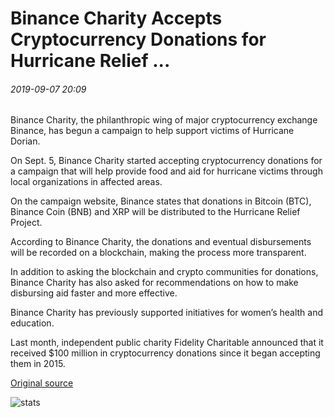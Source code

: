 # Binance Charity Accepts Cryptocurrency Donations for Hurricane Relief ...

###### 2019-09-07 20:09

Binance Charity, the philanthropic wing of major cryptocurrency exchange Binance, has begun a campaign to help support victims of Hurricane Dorian.

On Sept. 5, Binance Charity started accepting cryptocurrency donations for a campaign that will help provide food and aid for hurricane victims through local organizations in affected areas.

On the campaign website, Binance states that donations in Bitcoin (BTC), Binance Coin (BNB) and XRP will be distributed to the Hurricane Relief Project.

According to Binance Charity, the donations and eventual disbursements will be recorded on a blockchain, making the process more transparent.

In addition to asking the blockchain and crypto communities for donations, Binance Charity has also asked for recommendations on how to make disbursing aid faster and more effective.

Binance Charity has previously supported initiatives for women’s health and education.

Last month, independent public charity Fidelity Charitable announced that it received $100 million in cryptocurrency donations since it began accepting them in 2015.

[Original source](https://cointelegraph.com/news/binance-charity-accepts-cryptocurrency-donations-for-hurricane-relief)

![stats](https://c.statcounter.com/11760860/0/a89fa40b/1/ "stats")